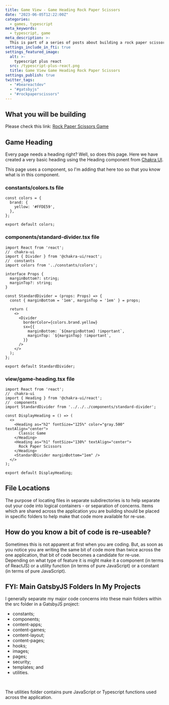 ```yaml
---
title: Game View - Game Heading Rock Paper Scissors
date: "2023-06-05T12:22:00Z"
categories:
  - games, typescript
meta_keywords:
  - typescript, game
meta_description: >-
  This is part of a series of posts about building a rock paper scissors game in gatsbyjs.
settings_include_in_fti: true
settings_featured_image:
  alt: >-
    typescript plus react
  src: /typescript-plus-react.png
  title: Game View Game Heading Rock Paper Scissors
settings_publish: true
twitter_tags:
  - "#beareactdev"
  - "#gatsbyjs"
  - "#rockpaperscissors"
---
```

## What you will be building

Please check this link: <a href="https://beareact.dev/games/rock-paper-scissors/" target="_blank">Rock Paper Scissors Game</a>

## Game Heading

Every page needs a heading right? Well, so does this page. Here we have created a very basic heading using the Heading component from <a href="https://chakra-ui.com/" rel="noopener" target="_blank">Chakra UI</a>.

This page uses a component, so I'm adding that here too so that you know what is in this component.

### constants/colors.ts file

```language-typescript
const colors = {
  brand: {
    yellow: '#FFDE59',
  },
};

export default colors;
```

### components/standard-divider.tsx file

```language-typescript
import React from 'react';
//  chakra-ui
import { Divider } from '@chakra-ui/react';
//  constants
import colors from '../constants/colors';

interface Props {
  marginBottom?: string;
  marginTop?: string;
}

const StandardDivider = (props: Props) => {
  const { marginBottom = '1em', marginTop = '1em' } = props;

  return (
    <>
      <Divider
        borderColor={colors.brand.yellow}
        sx={{
          marginBottom: `${marginBottom} !important`,
          marginTop: `${marginTop} !important`,
        }}
      />
    </>
  );
};

export default StandardDivider;
```

### view/game-heading.tsx file

```language-typescript
import React from 'react';
//  chakra-ui
import { Heading } from '@chakra-ui/react';
//  components
import StandardDivider from '../../../components/standard-divider';

const DisplayHeading = () => (
  <>
    <Heading as="h2" fontSize="125%" color="gray.500" textAlign="center">
      Classic Game
    </Heading>
    <Heading as="h1" fontSize="130%" textAlign="center">
      Rock Paper Scissors
    </Heading>
    <StandardDivider marginBottom="1em" />
  </>
);

export default DisplayHeading;
```

## File Locations

The purpose of locating files in separate subdirectories is to help separate out your code into logical containers - or separation of concerns. Items which are shared across the application you are building should be placed in specific folders to help make that code more available for re-use.

## How do you know a bit of code is re-useable?

Sometimes this is not apparent at first when you are coding. But, as soon as you notice you are writing the same bit of code more than twice across the one application, that bit of code becomes a candidate for re-use. Depending on what type of feature it is might make it a component (in terms of ReactJS) or a utility function (in terms of pure JavaScript) or a constant (in terms of pure JavaScript).

## FYI: Main GatsbyJS Folders In My Projects

I generally separate my major code concerns into these main folders within the src folder in a GatsbyJS project:

* constants;
* components;
* content-apps;
* content-games;
* content-layout;
* content-pages;
* hooks;
* images;
* pages;
* security;
* templates; and
* utilities.

<br/>

The utilities folder contains pure JavaScript or Typescript functions used across the application.
